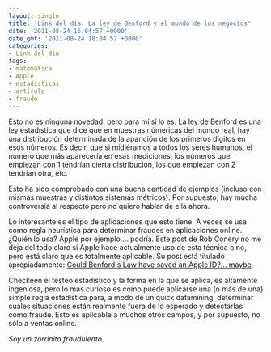 ```yaml
---
layout: single
title: 'Link del día: La ley de Benford y el mundo de los negocios'
date: '2011-08-24 16:04:57 +0000'
date_gmt: '2011-08-24 18:04:57 +0000'
categories:
- Link del día
tags:
- matemática
- Apple
- estadísticas
- artículo
- fraude
---
```


Esto no es ninguna novedad, pero para mí sí lo es: [La ley de Benford](http://en.wikipedia.org/wiki/Benford's_law) es una ley estadística que dice que en muestras númericas del mundo real, hay una distribución determinada de la aparición de los primeros dígitos en esos números. Es decir, que si midiéramos a todos los seres humanos, el número que más aparecería en esas mediciones, los números que empiezan con 1 tendrían cierta distribución, los que empiezan con 2 tendrían otra, etc.

Esto ha sido comprobado con una buena cantidad de ejemplos (incluso con mismas muestras y distintos sistemas métricos). Por supuesto, hay mucha controversia al respecto pero no quiero hablar de ella ahora.

Lo interesante es el tipo de aplicaciones que esto tiene. A veces se usa como regla heurística para determinar fraudes en aplicaciones online.  ¿Quién lo usa? Apple por ejemplo.... podría. Este post de Rob Conery no me deja del todo claro si Apple hace actualmente uso de esta técnica o no, pero está claro que es totalmente aplicable. Su post está titulado apropiadamente: [Could Benford's Law have saved an Apple ID?... maybe](http://wekeroad.com/post/8918218301/could-benfords-law-have-saved-an-apple-id-maybe).

Checkeen el testeo estadístico y la forma en la que se aplica, es altamente ingeniosa, pero lo más curioso es cómo puede aplicarse una (o más de una) simple regla estadística para, a modo de un quick datamining, determinar cuáles situaciones están realmente fuera de lo esperado y detectarlas como fraude. Esto es aplicable a muchos otros campos, y por supuesto, no sólo a ventas online.

_Soy un zorrinito fraudulento._
